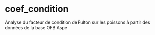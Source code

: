 # coef_condition
Analyse du facteur de condition de Fulton sur les poissons à partir des données de la base OFB Aspe
